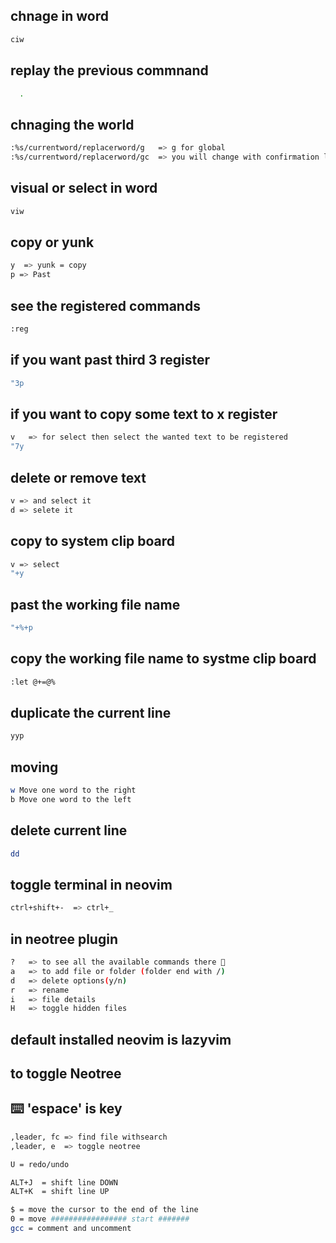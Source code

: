 ## chnage in word
```sh
ciw
```
## replay the previous commnand
```sh
  .
```
## chnaging the world
```sh
:%s/currentword/replacerword/g   => g for global
:%s/currentword/replacerword/gc  => you will change with confirmation loop through all word and ask you (yes=y or no=n)
```

## visual or select in word
```sh
viw
```
## copy or yunk
```sh
y  => yunk = copy
p => Past
```
## see the registered commands
```sh
:reg
```
## if you want past third 3 register
```sh
"3p
```

## if you want to copy some text to x register
```sh
v   => for select then select the wanted text to be registered
"7y
```

## delete or remove text
```sh
v => and select it
d => selete it
```

## copy to system clip board
```sh
v => select
"+y
```

## past the working file name
```sh
"+%+p
```
## copy the working file name to systme clip board
```sh
:let @+=@%
```
## duplicate the current line
```sh
yyp
```
## moving
```sh
w Move one word to the right
b Move one word to the left
```
## delete current line
```sh
dd
```
## toggle terminal in neovim 
```sh
ctrl+shift+-  => ctrl+_
```

## in neotree plugin
```sh
?   => to see all the available commands there 🍝
a   => to add file or folder (folder end with /)
d   => delete options(y/n)
r   => rename
i   => file details
H   => toggle hidden files
```
## default installed neovim is lazyvim
## to toggle Neotree
## ⌨️ 'espace' is <leader> key 

```sh
,leader, fc => find file withsearch
,leader, e  => toggle neotree

U = redo/undo

ALT+J  = shift line DOWN
ALT+K  = shift line UP

$ = move the cursor to the end of the line
0 = move ################# start #######
gcc = comment and uncomment
```










